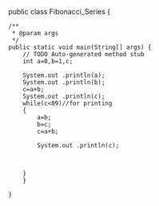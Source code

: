 public class Fibonacci_Series {

	/**
	 * @param args
	 */
	public static void main(String[] args) {
		// TODO Auto-generated method stub
		int a=0,b=1,c;
		
		System.out .println(a);
		System.out .println(b);
		c=a+b;
		System.out .println(c);
		while(c<89)//for printing 
		{
			a=b;
			b=c;
			c=a+b;
			
			System.out .println(c);
			
			
			
		}
		}

	}
